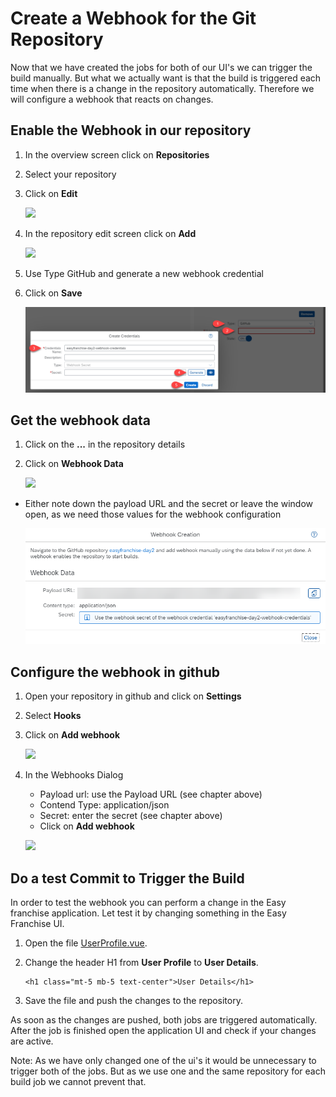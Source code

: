 # Create a Webhook for the Git Repository

Now that we have created the jobs for both of our UI's we can trigger the build manually. But what we actually want is that the build is triggered each time when there is a change in the repository automatically. Therefore we will configure a webhook that reacts on changes.

## Enable the Webhook in our repository

1. In the overview screen click on **Repositories**
2. Select your repository
3. Click on **Edit**

   ![](./images/06-webhook-01.png)

1. In the repository edit screen click on **Add**

   ![](./images/06-webhook-02.png)

1. Use Type GitHub and generate a new webhook credential
2. Click on **Save**

   ![](./images/06-webhook-03.png)

## Get the webhook data

1. Click on the **...** in the repository details
2. Click on **Webhook Data**

   ![](./images/06-webhook-05a.png)

* Either note down the payload URL and the secret or leave the window open, as we need those values for the webhook configuration

  ![](./images/06-webhook-05.png)

## Configure the webhook in github

1. Open your repository in github and click on **Settings**
2. Select **Hooks**
3. Click on **Add webhook**

   ![](./images/06-webhook-06a.png)

4. In the Webhooks Dialog
   * Payload url: use the Payload URL (see  chapter above)
   * Contend Type: application/json 
   * Secret: enter the secret (see chapter above)
   * Click on **Add webhook**

   ![](./images/06-webhook-06.png)
  

## Do a test Commit to Trigger the Build

In order to test the webhook you can perform a change in the Easy franchise application. Let test it by changing something in the Easy Franchise UI.

1. Open the file [UserProfile.vue](../../../code/easyfranchise/source/ui/src/components/UserProfile.vue).

1. Change the header H1 from **User Profile** to **User Details**.
   ```
   <h1 class="mt-5 mb-5 text-center">User Details</h1>
   ```
1. Save the file and push the changes to the repository.

As soon as the changes are pushed, both jobs are triggered automatically. After the job is finished open the application UI and check if your changes are active.

Note: As we have only changed one of the ui's it would be unnecessary to trigger both of the jobs. But as we use one and the same repository for each build job we cannot prevent that.
